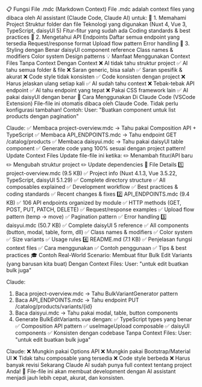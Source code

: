 📋 Fungsi File .mdc (Markdown Context)
File .mdc adalah context files yang dibaca oleh AI assistant (Claude Code, Claude AI) untuk:
🎯 1. Memahami Project
Struktur folder dan file
Teknologi yang digunakan (Nuxt 4, Vue 3, TypeScript, daisyUI 5)
Fitur-fitur yang sudah ada
Coding standards & best practices
🔌 2. Mengetahui API Endpoints
Daftar semua endpoint yang tersedia
Request/response format
Upload flow pattern
Error handling
🎨 3. Styling dengan Benar
daisyUI component reference
Class names & modifiers
Color system
Design patterns
💡 Manfaat Menggunakan Context Files
Tanpa Context	Dengan Context
❌ AI tidak tahu struktur project	✅ AI tahu semua folder & file
❌ Saran generic, bisa salah	✅ Saran spesifik & akurat
❌ Code style tidak konsisten	✅ Code konsisten dengan project
❌ Harus jelaskan ulang setiap kali	✅ AI sudah tahu context
❌ Tebak-tebak API endpoint	✅ AI tahu endpoint yang tepat
❌ Pakai CSS framework lain	✅ AI pakai daisyUI dengan benar
🚀 Cara Menggunakan
Di Claude Code (VSCode Extension)
File-file ini otomatis dibaca oleh Claude Code. Tidak perlu konfigurasi tambahan! Contoh:
User: "Buatkan component untuk list products dengan pagination"

Claude: 
✅ Membaca project-overview.mdc → Tahu pakai Composition API + TypeScript
✅ Membaca API_ENDPOINTS.mdc → Tahu endpoint GET /catalog/products
✅ Membaca daisyui.mdc → Tahu pakai daisyUI table component
✅ Generate code yang 100% sesuai dengan project pattern!
Update Context Files
Update file-file ini ketika:
✏️ Menambah fitur/API baru
✏️ Mengubah struktur project
✏️ Update dependencies
📁 File Details
1️⃣ project-overview.mdc (9.5 KB)
✅ Project info (Nuxt 4.1.3, Vue 3.5.22, TypeScript, daisyUI 5.1.29)
✅ Complete directory structure
✅ All composables explained
✅ Development workflow
✅ Best practices & coding standards
✅ Recent changes & fixes
2️⃣ API_ENDPOINTS.mdc (9.4 KB)
✅ 106 API endpoints organized by module
✅ HTTP methods (GET, POST, PUT, PATCH, DELETE)
✅ Request/response examples
✅ Upload flow pattern (temp → move)
✅ Pagination pattern
✅ Error handling
3️⃣ daisyui.mdc (50.7 KB)
✅ Complete daisyUI 5 reference
✅ All components (button, modal, table, form, dll)
✅ Class names & modifiers
✅ Color system
✅ Size variants
✅ Usage rules
4️⃣ README.md (7.1 KB)
✅ Penjelasan fungsi context files
✅ Cara menggunakan
✅ Contoh penggunaan
✅ Tips & best practices
🎓 Contoh Real-World
Scenario: Membuat fitur Bulk Edit Variants (yang barusan kita buat) Dengan Context Files:
User: "untuk edit buatkan bulk juga"

Claude:
1. Baca project-overview.mdc → Tahu BulkVariantGenerator pattern
2. Baca API_ENDPOINTS.mdc → Tahu endpoint PUT /catalog/products/variants/{id}
3. Baca daisyui.mdc → Tahu pakai modal, table, button components
4. Generate BulkEditVariants.vue dengan:
   ✅ TypeScript types yang benar
   ✅ Composition API pattern
   ✅ useImageUpload composable
   ✅ daisyUI components
   ✅ Konsisten dengan codebase
Tanpa Context Files:
User: "untuk edit buatkan bulk juga"

Claude:
❌ Mungkin pakai Options API
❌ Mungkin pakai Bootstrap/Material UI
❌ Tidak tahu composable yang tersedia
❌ Code style berbeda
❌ Harus banyak revisi
Sekarang Claude AI sudah punya full context tentang project Anda! 🎉 File-file ini akan membuat development dengan AI assistant menjadi jauh lebih cepat, akurat, dan konsisten.